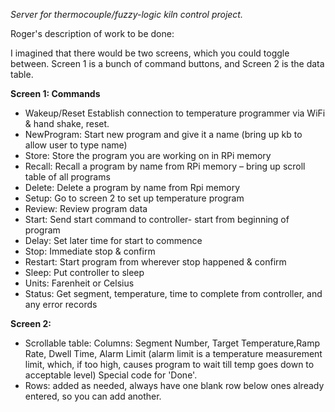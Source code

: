 *Server for thermocouple/fuzzy-logic kiln control project.*

Roger's description of work to be done:

I imagined that there would be two screens, which you could toggle between.  Screen 1 is a bunch of command buttons, and Screen 2 is the data table.

**Screen 1:   Commands**
* Wakeup/Reset  Establish connection to temperature programmer via WiFi & hand shake, reset.
* NewProgram:  Start new program and give it a name (bring up kb to allow user to type name)
* Store:  Store the program you are working on in RPi memory
* Recall:  Recall a program by name from RPi memory – bring up scroll table of all programs
* Delete:  Delete a program by name from Rpi memory
* Setup:  Go to screen 2 to set up temperature program
* Review:   Review program data
* Start:  Send start command to controller- start from beginning of program
* Delay:  Set later time for start to commence
* Stop:  Immediate stop & confirm
* Restart:  Start program from wherever stop happened & confirm
* Sleep:  Put controller to sleep
* Units:  Farenheit or Celsius
* Status:  Get segment, temperature, time to complete from controller, and any error records

**Screen 2:**
* Scrollable table:  Columns: Segment Number, Target Temperature,Ramp Rate, Dwell Time, Alarm Limit  (alarm limit is a temperature measurement limit, which, if too high, causes program to wait till temp goes down to acceptable level) Special code for 'Done'.
* Rows:  added as needed, always have one blank row below ones already entered, so you can add another.

